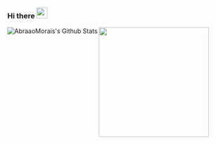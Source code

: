### Hi there <img src="https://github.com/souvikguria98/souvikguria98/blob/master/Hi.gif" width="25">

<img align="left" src="https://github-readme-stats.vercel.app/api?username=AbraaoMorais&include_all_commits=true&count_private=true&show_icons=true&line_height=20&title_color=7A7ADB&icon_color=2234AE&text_color=D3D3D3&bg_color=0,000000,130F40" alt="AbraaoMorais's Github Stats"><img src="https://wakatime.com/share/@ceed7482-a97f-44a7-86e9-1af3262cb255/59073fef-4998-4a5c-9af6-7f387c67a33e.svg" width="250" align="rigth">




<!--
**AbraaoMorais/AbraaoMorais** is a ✨ _special_ ✨ repository because its `README.md` (this file) appears on your GitHub profile.

Here are some ideas to get you started:

- 🔭 I’m currently working on ...
- 🌱 I’m currently learning ...
- 👯 I’m looking to collaborate on ...
- 🤔 I’m looking for help with ...
- 💬 Ask me about ...
- 📫 How to reach me: ...
- 😄 Pronouns: ...
- ⚡ Fun fact: ...
-->
